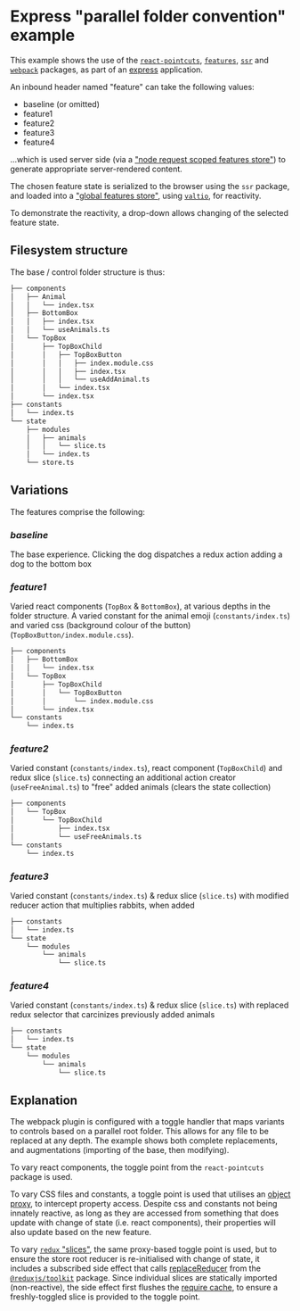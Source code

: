 # Express "parallel folder convention" example

This example shows the use of the [`react-pointcuts`](../../../../../packages/react-pointcuts/docs/README.md), [`features`](../../../../../packages/features/docs/README.md), [`ssr`](../../../../../packages/ssr/docs/README.md) and [`webpack`](../../../../../packages/webpack/docs/README.md) packages, as part of an [express](https://expressjs.com/) application.

An inbound header named "feature" can take the following values:

- baseline (or omitted)
- feature1
- feature2
- feature3
- feature4

...which is used server side (via a ["node request scoped features store"](../../../../../packages/features/docs/README.md#noderequestscopedfeaturesstorefactory)) to generate appropriate server-rendered content.

The chosen feature state is serialized to the browser using the `ssr` package, and loaded into a ["global features store"](../../../../../packages/features/docs/README.md#globalfeaturesstorefactory), using [`valtio`](https://github.com/pmndrs/valtio), for reactivity.

To demonstrate the reactivity, a drop-down allows changing of the selected feature state.

## Filesystem structure

The base / control folder structure is thus:

```bash
├── components
│   ├── Animal
│   │   └── index.tsx
│   ├── BottomBox
│   │   ├── index.tsx
│   │   └── useAnimals.ts
│   └── TopBox
│       ├── TopBoxChild
│       │   ├── TopBoxButton
│       │   │   ├── index.module.css
│       │   │   ├── index.tsx
│       │   │   └── useAddAnimal.ts
│       │   └── index.tsx
│       └── index.tsx
├── constants
│   └── index.ts
└── state
    ├── modules
    │   ├── animals
    │   │   └── slice.ts
    │   └── index.ts
    └── store.ts
```

## Variations

The features comprise the following:

### _baseline_

The base experience. Clicking the dog dispatches a redux action adding a dog to the bottom box

### _feature1_

Varied react components (`TopBox` & `BottomBox`), at various depths in the folder structure. A varied constant for the animal emoji (`constants/index.ts`) and varied css (background colour of the button) (`TopBoxButton/index.module.css`).

```bash
├── components
│   ├── BottomBox
│   │   └── index.tsx
│   └── TopBox
│       ├── TopBoxChild
│       │   └── TopBoxButton
│       │       └── index.module.css
│       └── index.tsx
└── constants
    └── index.ts
```

### _feature2_

Varied constant (`constants/index.ts`), react component (`TopBoxChild`) and redux slice (`slice.ts`) connecting an additional  action creator (`useFreeAnimal.ts`) to "free" added animals (clears the state collection) 

```bash
├── components
│   └── TopBox
│       └── TopBoxChild
│           ├── index.tsx
│           └── useFreeAnimals.ts
└── constants
    └── index.ts
```

### _feature3_

Varied constant (`constants/index.ts`) & redux slice (`slice.ts`) with modified reducer action that multiplies rabbits, when added

```bash
├── constants
│   └── index.ts
└── state
    └── modules
        └── animals
            └── slice.ts
```

### _feature4_

Varied constant (`constants/index.ts`) & redux slice (`slice.ts`) with replaced redux selector that carcinizes previously added animals

```bash
├── constants
│   └── index.ts
└── state
    └── modules
        └── animals
            └── slice.ts
```

## Explanation

The webpack plugin is configured with a toggle handler that maps variants to controls based on a parallel root folder.  This allows for any file to be replaced at any depth.  The example shows both complete replacements, and augmentations (importing of the base, then modifying).

To vary react components, the toggle point from the `react-pointcuts` package is used.

To vary CSS files and constants, a toggle point is used that utilises an [object proxy](https://developer.mozilla.org/en-US/docs/Web/JavaScript/Reference/Global_Objects/Proxy), to intercept property access.  Despite css and constants not being innately reactive, as long as they are accessed from something that does update with change of state (i.e. react components), their properties will also update based on the new feature.

To vary [`redux` "slices"](https://redux.js.org/tutorials/essentials/part-2-app-structure#redux-slices), the same proxy-based toggle point is used, but to ensure the store root reducer is re-initialised with change of state, it includes a subscribed side effect that calls [replaceReducer](https://redux.js.org/usage/code-splitting#using-replacereducer) from the [`@reduxjs/toolkit`](https://github.com/reduxjs/redux-toolkit) package.  Since individual slices are statically imported (non-reactive), the side effect first flushes the [require cache](https://webpack.js.org/api/module-methods/#requirecache), to ensure a freshly-toggled slice is provided to the toggle point.